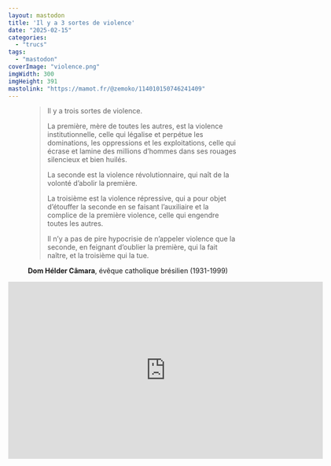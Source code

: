 ```yaml
---
layout: mastodon
title: 'Il y a 3 sortes de violence'
date: "2025-02-15"
categories: 
  - "trucs"
tags: 
  - "mastodon"
coverImage: "violence.png"
imgWidth: 300
imgHeight: 391
mastolink: "https://mamot.fr/@zemoko/114010150746241409"
---
```


<figure>
  <blockquote class="citation"><div>
    <p>Il y a trois sortes de violence.</p>
    <p>La première, mère de toutes les autres, est la violence institutionnelle, celle qui légalise et perpétue les dominations, les oppressions et les exploitations, celle qui écrase et lamine des millions d’hommes dans ses rouages silencieux et bien huilés.</p>
    <p>La seconde est la violence révolutionnaire, qui naît de la volonté d’abolir la première.</p>
    <p>La troisième est la violence répressive, qui a pour objet d’étouffer la seconde en se faisant l’auxiliaire et la complice de la première violence, celle qui engendre toutes les autres.</p>
    <p>Il n’y a pas de pire hypocrisie de n’appeler violence que la seconde, en feignant d’oublier la première, qui la fait naître, et la troisième qui la tue.</p>
  </div></blockquote>
  <figcaption><strong>Dom Hélder Câmara</strong>, évêque catholique brésilien (1931-1999)</figcaption>
</figure>

<iframe id='ivplayer' width='640' height='360' src='https://invidious.nerdvpn.de/embed/Bh5m4XjD0tA?t=2' style='border:none;'></iframe>
